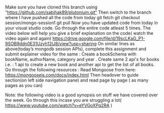 
Make sure you have cloned this branch using  
“https://github.com/sabihak89/plutonium.git“
Then switch to the branch where I have pushed all the code from today
git fetch
git checkout session/mongo-session1
git pull
Now you have updated code from today in your visual studio code. Go through the entire code atleast 5 times. The video below will help you give a brief explanation on the code( watch the video again and again)
https://drive.google.com/file/d/19scLKaG_P1-9SOB9ddn0E31Uzyh12lJ8/view?usp=sharing 
On similar lines as above(today’s mongodb session APIs), complete this assignment and submit explainer video for the same : Create a bookSchema with bookName, authorName, category and year . Create same 2 api's for books i.e. : 1 api to create a new book and another api to get the list of all books. 
Go through the following resources :
Read Mongoose from here: https://mongoosejs.com/docs/index.html 
Then headover to guide section(on left side navigation pane) and read page by page ( as many pages as you can)



Note: the following video is a good synopsis on stuff we have covered over the week. Go through this incase you are struggling a lot( https://www.youtube.com/watch?v=eYVGoXPq2RA 
)



